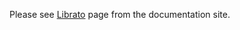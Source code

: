 Please see [Librato](http://www.pippo.ro/mod/metrics/librato.html) page from the documentation site.
